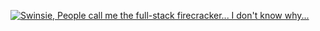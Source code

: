 [![Swinsie, People call me the full-stack firecracker... I don't know why...](https://pimp-my-readme.webapp.io/pimp-my-readme/wavy-banner?subtitle=People%20call%20me%20the%20full-stack%20firecracker...%20I%20don%27t%20know%20why...&title=Swinsie)](https://elliebot.com)
